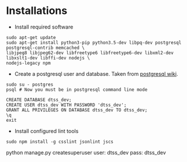 # Installations

- Install required software

```lang=bash
sudo apt-get update
sudo apt-get install python3-pip python3.5-dev libpq-dev postgresql postgresql-contrib memcached \
libjpeg8 libjpeg62-dev libfreetype6 libfreetype6-dev libxml2-dev libxslt1-dev libffi-dev nodejs \
nodejs-legacy npm
```

- Create a postgresql user and database. Taken from
[postgresql wiki](https://wiki.postgresql.org/wiki/First_steps).

```lang=bash
sudo su - postgres
psql # Now you must be in postgresql command line mode

CREATE DATABASE dtss_dev;
CREATE USER dtss_dev WITH PASSWORD 'dtss_dev';
GRANT ALL PRIVILEGES ON DATABASE dtss_dev TO dtss_dev;
\q
exit
```

- Install configured lint tools
```lang=bash
sudo npm install -g csslint jsonlint jscs
```

python manage.py createsuperuser
    user: dtss_dev
    pass: dtss_dev
